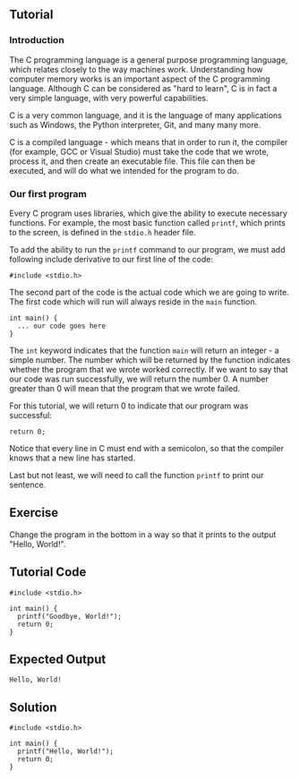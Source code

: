 Tutorial
--------

### Introduction

The C programming language is a general purpose programming language, which relates closely to the way machines work. 
Understanding how computer memory works is an important aspect of the C programming language. Although C can be considered
as "hard to learn", C is in fact a very simple language, with very powerful capabilities.

C is a very common language, and it is the language of many applications such as Windows, the Python interpreter, Git, and
many many more. 

C is a compiled language - which means that in order to run it, the compiler (for example, GCC or Visual Studio) must take the code that 
we wrote, process it, and then create an executable file. This file can then be executed, and will do what we intended for the program
to do.

### Our first program

Every C program uses libraries, which give the ability to execute necessary functions. For example, the most basic function
called `printf`, which prints to the screen, is defined in the `stdio.h` header file. 

To add the ability to run the `printf` command to our program, we must add following include derivative to our first line of the code:

    #include <stdio.h>

The second part of the code is the actual code which we are going to write. The first code which will run will always reside 
in the `main` function. 

    int main() {
      ... our code goes here
    }

The `int` keyword indicates that the function `main` will return an integer - a simple number. The number which will be returned
by the function indicates whether the program that we wrote worked correctly. If we want to say that our code
was run successfully, we will return the number 0. A number greater than 0 will mean that the program that we wrote failed.

For this tutorial, we will return 0 to indicate that our program was successful:

    return 0;

Notice that every line in C must end with a semicolon, so that the compiler knows that a new line has started.

Last but not least, we will need to call the function `printf` to print our sentence.

Exercise
--------

Change the program in the bottom in a way so that it prints to the output "Hello, World!". 

Tutorial Code
-------------

    #include <stdio.h>

    int main() {
      printf("Goodbye, World!");
      return 0;
    }

Expected Output
---------------

    Hello, World!

Solution
--------

    #include <stdio.h>

    int main() {
      printf("Hello, World!");
      return 0;
    }
